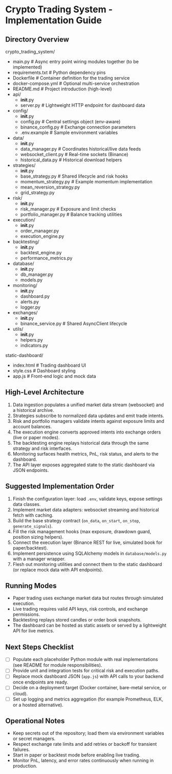 # Crypto Trading System - Implementation Guide

## Directory Overview

crypto_trading_system/
- main.py                  # Async entry point wiring modules together (to be implemented)
- requirements.txt         # Python dependency pins
- Dockerfile               # Container definition for the trading service
- docker-compose.yml       # Optional multi-service orchestration
- README.md                # Project introduction (high-level)
- api/
  - __init__.py
  - server.py            # Lightweight HTTP endpoint for dashboard data
- config/
  - __init__.py
  - config.py            # Central settings object (env-aware)
  - binance_config.py    # Exchange connection parameters
  - .env.example         # Sample environment variables
- data/
  - __init__.py
  - data_manager.py      # Coordinates historical/live data feeds
  - websocket_client.py  # Real-time sockets (Binance)
  - historical_data.py   # Historical download helpers
- strategies/
  - __init__.py
  - base_strategy.py     # Shared lifecycle and risk hooks
  - momentum_strategy.py # Example momentum implementation
  - mean_reversion_strategy.py
  - grid_strategy.py
- risk/
  - __init__.py
  - risk_manager.py      # Exposure and limit checks
  - portfolio_manager.py # Balance tracking utilities
- execution/
  - __init__.py
  - order_manager.py
  - execution_engine.py
- backtesting/
  - __init__.py
  - backtest_engine.py
  - performance_metrics.py
- database/
  - __init__.py
  - db_manager.py
  - models.py
- monitoring/
  - __init__.py
  - dashboard.py
  - alerts.py
  - logger.py
- exchanges/
  - __init__.py
  - binance_service.py    # Shared AsyncClient lifecycle
- utils/
  - __init__.py
  - helpers.py
  - indicators.py

static-dashboard/
- index.html               # Trading dashboard UI
- style.css                # Dashboard styling
- app.js                   # Front-end logic and mock data

## High-Level Architecture

1. Data ingestion populates a unified market data stream (websocket) and a historical archive.
2. Strategies subscribe to normalized data updates and emit trade intents.
3. Risk and portfolio managers validate intents against exposure limits and account balances.
4. The execution engine converts approved intents into exchange orders (live or paper modes).
5. The backtesting engine replays historical data through the same strategy and risk interfaces.
6. Monitoring surfaces health metrics, PnL, risk status, and alerts to the dashboard.
7. The API layer exposes aggregated state to the static dashboard via JSON endpoints.

## Suggested Implementation Order

1. Finish the configuration layer: load `.env`, validate keys, expose settings data classes.
2. Implement market data adapters: websocket streaming and historical fetch with caching.
3. Build the base strategy contract (`on_data`, `on_start`, `on_stop`, `generate_signals`).
4. Fill the risk management hooks (max exposure, drawdown guard, position sizing helpers).
5. Connect the execution layer (Binance REST for live, simulated book for paper/backtest).
6. Implement persistence using SQLAlchemy models in `database/models.py` with a manager wrapper.
7. Flesh out monitoring utilities and connect them to the static dashboard (or replace mock data with API endpoints).

## Running Modes

- Paper trading uses exchange market data but routes through simulated execution.
- Live trading requires valid API keys, risk controls, and exchange permissions.
- Backtesting replays stored candles or order book snapshots.
- The dashboard can be hosted as static assets or served by a lightweight API for live metrics.

## Next Steps Checklist

- [ ] Populate each placeholder Python module with real implementations (see README for module responsibilities).
- [ ] Provide unit and integration tests for critical risk and execution paths.
- [ ] Replace mock dashboard JSON (`app.js`) with API calls to your backend once endpoints are ready.
- [ ] Decide on a deployment target (Docker container, bare-metal service, or cloud).
- [ ] Set up logging and metrics aggregation (for example Prometheus, ELK, or a hosted alternative).

## Operational Notes

- Keep secrets out of the repository; load them via environment variables or secret managers.
- Respect exchange rate limits and add retries or backoff for transient failures.
- Start in paper or backtest mode before enabling live trading.
- Monitor PnL, latency, and error rates continuously when running in production.
